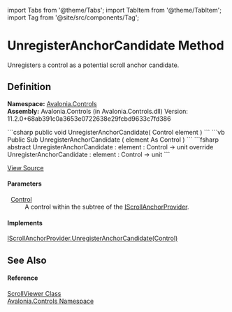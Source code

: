 import Tabs from '@theme/Tabs'; 
import TabItem from '@theme/TabItem'; 
import Tag from '@site/src/components/Tag'; 

# UnregisterAnchorCandidate Method


Unregisters a control as a potential scroll anchor candidate.



## Definition
**Namespace:** <a href="N_Avalonia_Controls">Avalonia.Controls</a>  
**Assembly:** Avalonia.Controls (in Avalonia.Controls.dll) Version: 11.2.0+68ab391c0a3653e0722638e29fcbd9633c7fd386

<Tabs groupId="api-code-preview">
<TabItem value="csharp" label="C#">
```csharp
public void UnregisterAnchorCandidate(
	Control element
)
```
</TabItem>
<TabItem value="vb" label="VB">
```vb
Public Sub UnregisterAnchorCandidate ( 
	element As Control
)
```
</TabItem>
<TabItem value="fsharp" label="F#">
```fsharp
abstract UnregisterAnchorCandidate : 
        element : Control -> unit 
override UnregisterAnchorCandidate : 
        element : Control -> unit 
```
</TabItem>
</Tabs>



<a href="https://github.com/AvaloniaUI/Avalonia/tree/master/srcAvalonia.Controls/ScrollViewer.cs#L667" title="View the source code">View Source</a>



#### Parameters
<dl><dt>  <a href="T_Avalonia_Controls_Control">Control</a></dt><dd>A control within the subtree of the <a href="T_Avalonia_Controls_IScrollAnchorProvider">IScrollAnchorProvider</a>.</dd></dl>

#### Implements
<a href="M_Avalonia_Controls_IScrollAnchorProvider_UnregisterAnchorCandidate">IScrollAnchorProvider.UnregisterAnchorCandidate(Control)</a>  


## See Also


#### Reference
<a href="T_Avalonia_Controls_ScrollViewer">ScrollViewer Class</a>  
<a href="N_Avalonia_Controls">Avalonia.Controls Namespace</a>  
